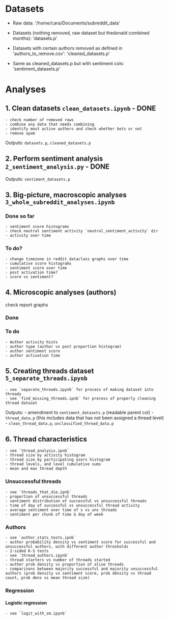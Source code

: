 # Datasets

- Raw data: '/home/cara/Documents/subreddit_data'

- Datasets (nothing removed, raw dataset but thedonald combined months): 'datasets.p'

- Datasets with certain authors removed as defined in 'authors_to_remove.csv': 'cleaned_datasets.p'

- Same as cleaned_datasets.p but with sentiment cols: 'sentiment_datasets.p'

# Analyses

## 1. Clean datasets `clean_datasets.ipynb` - **DONE**
    - check number of removed rows
    - combine any data that needs combining
    - identify most active authors and check whether bots or not
    - remove spam
Outputs: `datasets.p`, `cleaned_datasets.p`
## 2. Perform sentiment analysis `2_sentiment_analysis.py` - **DONE**
Outputs: `sentiment_datasets.p`
## 3. Big-picture, macroscopic analyses `3_whole_subreddit_analyses.ipynb`
### Done so far
    - sentiment score histograms
    - check neutral sentiment activity `neutral_sentiment_activity` dir
    - activity over time
### To do?
    - change timezone in reddit_dataclass graphs over time
    - cumulative score histograms
    - sentiment score over time
    - post activation time?
    - score vs sentiment?


## 4. Microscopic analyses (authors)
check report graphs
### Done
### To do
    - Author activity hists
    - author type (author vs post proportion histogram)
    - author sentiment score
    - author activation time

## 5. Creating threads dataset `5_separate_threads.ipynb`
    - see `separate_threads.ipynb` for process of making dataset into threads
    - see `find_missing_threads.ipnb` for process of properly cleaning thread dataset

Outputs:
    - amendment to `sentiment_datasets.p` (readable parent col)
    - `thread_data.p` (this includes data that has not been assigned a thread level)
    - `clean_thread_data.p`, `unclassified_thread_data.p`
## 6. Thread characteristics
    - see `thread_analysis.ipnb`
    - thread size by activity histogram
    - thread size by participating users histogram
    - thread levels, and level cumulative sums
    - mean and max thread depth

### Unsuccessful threads
    - see `threads_that_die.ipnb`
    - proportion of unsuccessful threads
    - sentiment distribution of successful vs unsuccessful threads
    - time of day of successful vs unsuccessful thread activity
    - average sentiment over time of s vs uns threads
    - sentiment per chunk of time & day of week

### Authors
    - see `author_stats_tests.ipnb`
    - author probability density vs sentiment score for successful and unsuccessful authors, with different author thresholds
    - 2-sided K-S tests
    - see `thread_authors.ipynb`
    - thread starters vs number of threads started
    - author prob density vs proportion of alive threads
    - comparisons between majority successful and majority unsuccessful authors (prob density vs sentiment score, prob density vs thread count, prob dens vs mean thread size)

### Regression
#### Logistic regression
    - see `logit_with_sm.ipynb`
    





